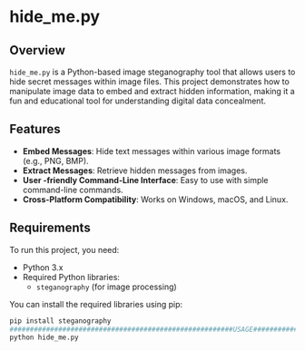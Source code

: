 # hide_me.py

## Overview

`hide_me.py` is a Python-based image steganography tool that allows users to hide secret messages within image files. This project demonstrates how to manipulate image data to embed and extract hidden information, making it a fun and educational tool for understanding digital data concealment.

## Features

- **Embed Messages**: Hide text messages within various image formats (e.g., PNG, BMP).
- **Extract Messages**: Retrieve hidden messages from images.
- **User -friendly Command-Line Interface**: Easy to use with simple command-line commands.
- **Cross-Platform Compatibility**: Works on Windows, macOS, and Linux.

## Requirements

To run this project, you need:

- Python 3.x
- Required Python libraries:
  - `steganography` (for image processing)

You can install the required libraries using pip:

```bash
pip install steganography
#######################################################USAGE#############################################################################
python hide_me.py





